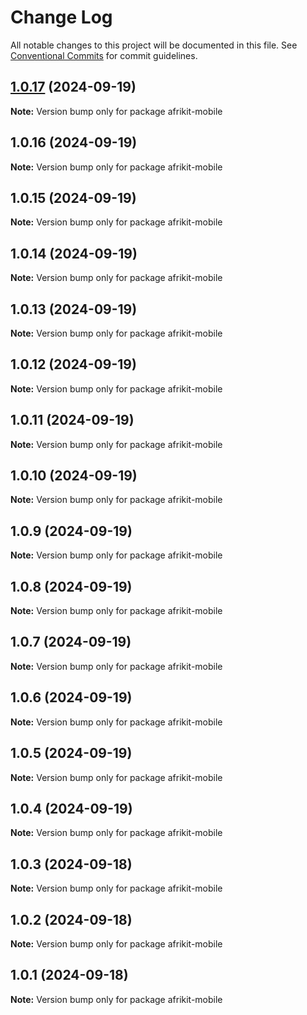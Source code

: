 # Change Log

All notable changes to this project will be documented in this file.
See [Conventional Commits](https://conventionalcommits.org) for commit guidelines.

## [1.0.17](https://github.com/AfrinvestOptimus/afrikit/compare/afrikit-mobile@1.0.15...afrikit-mobile@1.0.17) (2024-09-19)

**Note:** Version bump only for package afrikit-mobile

## 1.0.16 (2024-09-19)

**Note:** Version bump only for package afrikit-mobile

## 1.0.15 (2024-09-19)

**Note:** Version bump only for package afrikit-mobile

## 1.0.14 (2024-09-19)

**Note:** Version bump only for package afrikit-mobile

## 1.0.13 (2024-09-19)

**Note:** Version bump only for package afrikit-mobile

## 1.0.12 (2024-09-19)

**Note:** Version bump only for package afrikit-mobile

## 1.0.11 (2024-09-19)

**Note:** Version bump only for package afrikit-mobile

## 1.0.10 (2024-09-19)

**Note:** Version bump only for package afrikit-mobile

## 1.0.9 (2024-09-19)

**Note:** Version bump only for package afrikit-mobile

## 1.0.8 (2024-09-19)

**Note:** Version bump only for package afrikit-mobile

## 1.0.7 (2024-09-19)

**Note:** Version bump only for package afrikit-mobile

## 1.0.6 (2024-09-19)

**Note:** Version bump only for package afrikit-mobile

## 1.0.5 (2024-09-19)

**Note:** Version bump only for package afrikit-mobile

## 1.0.4 (2024-09-19)

**Note:** Version bump only for package afrikit-mobile

## 1.0.3 (2024-09-18)

**Note:** Version bump only for package afrikit-mobile

## 1.0.2 (2024-09-18)

**Note:** Version bump only for package afrikit-mobile

## 1.0.1 (2024-09-18)

**Note:** Version bump only for package afrikit-mobile
